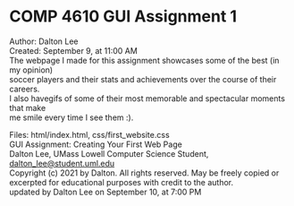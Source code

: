 # COMP 4610 GUI Assignment 1
Author: Dalton Lee\
Created: September 9, at 11:00 AM\
The webpage I made for this assignment showcases some of the best (in my opinion)\
soccer players and their stats and achievements over the course of their careers.\
I also havegifs of some of their most memorable and spectacular moments that make\
me smile every time I see them :).

Files: html/index.html, css/first_website.css\
GUI Assignment: Creating Your First Web Page\
Dalton Lee, UMass Lowell Computer Science Student, dalton_lee@student.uml.edu\
Copyright (c) 2021 by Dalton. All rights reserved. May be freely copied or\
excerpted for educational purposes with credit to the author.\
updated by Dalton Lee on September 10, at 7:00 PM

